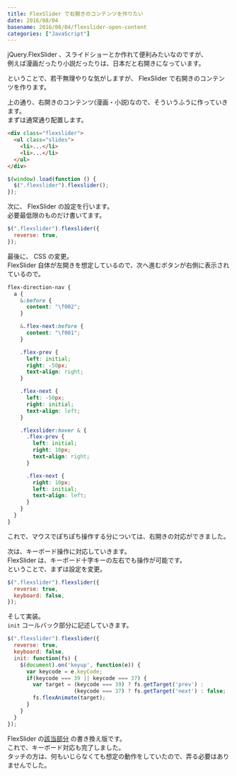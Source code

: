 ```yaml
---
title: FlexSlider で右開きのコンテンツを作りたい
date: 2016/08/04
basename: 2016/08/04/flexslider-open-content
categories: ["JavaScript"]
---
```


jQuery.FlexSlider 、スライドショーとか作れて便利みたいなのですが、  
例えば漫画だったり小説だったりは、日本だと右開きになっています。

ということで、若干無理やりな気がしますが、 FlexSlider で右開きのコンテンツを作ります。

上の通り、右開きのコンテンツ(漫画・小説)なので、そういうふうに作っていきます。  
まずは通常通り配置します。

```html
<div class="flexslider">
  <ul class="slides">
    <li>...</li>
    <li>...</li>
  </ul>
</div>
```

```javascript
$(window).load(function () {
  $(".flexslider").flexslider();
});
```

次に、 FlexSlider の設定を行います。  
必要最低限のものだけ書いてます。

```javascript
$(".flexslider").flexslider({
  reverse: true,
});
```

最後に、 CSS の変更。  
FlexSlider 自体が左開きを想定しているので、次へ進むボタンが右側に表示されているので。

```scss
flex-direction-nav {
  a {
    &:before {
      content: "\f002";
    }

    &.flex-next:before {
      content: "\f001";
    }

    .flex-prev {
      left: initial;
      right: -50px;
      text-align: right;
    }

    .flex-next {
      left: -50px;
      right: initial;
      text-align: left;
    }

    .flexslider:hover & {
      .flex-prev {
        left: initial;
        right: 10px;
        text-align: right;
      }

      .flex-next {
        right: 10px;
        left: initial;
        text-align: left;
      }
    }
  }
}
```

これで、マウスでぽちぽち操作する分については、右開きの対応ができました。

次は、キーボード操作に対応していきます。  
FlexSlider は、キーボード十字キーの左右でも操作が可能です。  
ということで、まずは設定を変更。

```javascript
$(".flexslider").flexslider({
  reverse: true,
  keyboard: false,
});
```

そして実装。  
`init` コールバック部分に記述していきます。

```javascript
$(".flexslider").flexslider({
  reverse: true,
  keyboard: false,
  init: function(fs) {
    $(document).on('keyup', function(e)) {
      var keycode = e.keyCode;
      if(keycode === 39 || keycode === 37) {
        var target = (keycode === 39) ? fs.getTarget('prev') :
                     (keycode === 37) ? fs.getTarget('next') : false;
        fs.flexAnimate(target);
      }
    }
  }
});
```

FlexSlider の[該当部分](https://github.com/woothemes/FlexSlider/blob/master/jquery.flexslider.js#L99-L109) の書き換え版です。  
これで、キーボード対応も完了しました。  
タッチの方は、何もいじらなくても想定の動作をしていたので、弄る必要はありませんでした。
